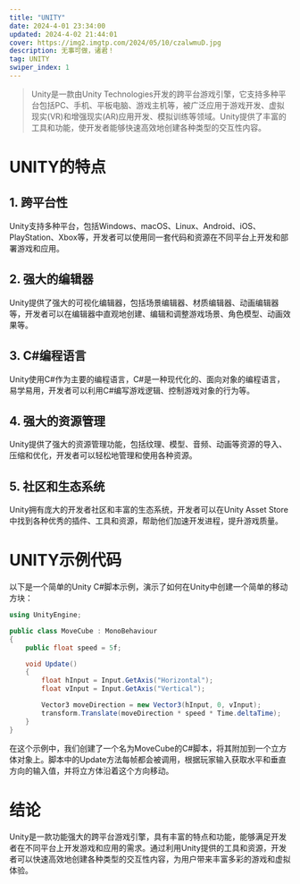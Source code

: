 ```yaml
---
title: "UNITY"
date: 2024-4-01 23:34:00
updated: 2024-4-02 21:44:01
cover: https://img2.imgtp.com/2024/05/10/czalwmuD.jpg
description: 无事可做，诸君！
tag: UNITY
swiper_index: 1 
---
```

>Unity是一款由Unity Technologies开发的跨平台游戏引擎，它支持多种平台包括PC、手机、平板电脑、游戏主机等，被广泛应用于游戏开发、虚拟现实(VR)和增强现实(AR)应用开发、模拟训练等领域。Unity提供了丰富的工具和功能，使开发者能够快速高效地创建各种类型的交互性内容。
# UNITY的特点
## 1. 跨平台性
Unity支持多种平台，包括Windows、macOS、Linux、Android、iOS、PlayStation、Xbox等，开发者可以使用同一套代码和资源在不同平台上开发和部署游戏和应用。

## 2. 强大的编辑器
Unity提供了强大的可视化编辑器，包括场景编辑器、材质编辑器、动画编辑器等，开发者可以在编辑器中直观地创建、编辑和调整游戏场景、角色模型、动画效果等。

## 3. C#编程语言
Unity使用C#作为主要的编程语言，C#是一种现代化的、面向对象的编程语言，易学易用，开发者可以利用C#编写游戏逻辑、控制游戏对象的行为等。

## 4. 强大的资源管理
Unity提供了强大的资源管理功能，包括纹理、模型、音频、动画等资源的导入、压缩和优化，开发者可以轻松地管理和使用各种资源。

## 5. 社区和生态系统
Unity拥有庞大的开发者社区和丰富的生态系统，开发者可以在Unity Asset Store中找到各种优秀的插件、工具和资源，帮助他们加速开发进程，提升游戏质量。

# UNITY示例代码

以下是一个简单的Unity C#脚本示例，演示了如何在Unity中创建一个简单的移动方块：
```csharp
using UnityEngine;

public class MoveCube : MonoBehaviour
{
    public float speed = 5f;

    void Update()
    {
        float hInput = Input.GetAxis("Horizontal");
        float vInput = Input.GetAxis("Vertical");

        Vector3 moveDirection = new Vector3(hInput, 0, vInput);
        transform.Translate(moveDirection * speed * Time.deltaTime);
    }
}
```
在这个示例中，我们创建了一个名为MoveCube的C#脚本，将其附加到一个立方体对象上。脚本中的Update方法每帧都会被调用，根据玩家输入获取水平和垂直方向的输入值，并将立方体沿着这个方向移动。
# 结论
Unity是一款功能强大的跨平台游戏引擎，具有丰富的特点和功能，能够满足开发者在不同平台上开发游戏和应用的需求。通过利用Unity提供的工具和资源，开发者可以快速高效地创建各种类型的交互性内容，为用户带来丰富多彩的游戏和虚拟体验。



